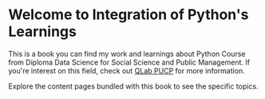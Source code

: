 # Welcome to Integration of Python's Learnings

This is a book you can find my work and learnings about Python Course from Diploma
Data Science for Social Science and Public Management.
If you're interest on this field, check out [QLab PUCP](https://qlab.pucp.edu.pe/) for more information.

Explore the content pages bundled with this book to see the specific topics.

```{tableofcontents}
```
